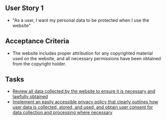 ## User Story 1
* "As a user, I want my personal data to be protected when I use the website"

## Acceptance Criteria
* The website includes proper attribution for any copyrighted material used on the website, and all necessary permissions have been obtained from the copyright holder.

## Tasks
* [Review all data collected by the website to ensure it is necessary and lawfully obtained](tasks/task_2.1.1.1.md)
* [Implement an easily accessible privacy policy that clearly outlines how user data is collected, stored, and used, and obtain user consent for data collection and processing where necessary](tasks/task_2.1.1.2.md)